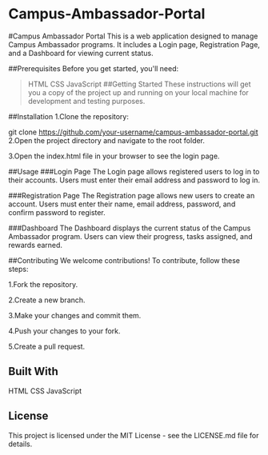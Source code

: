 # Campus-Ambassador-Portal
#Campus Ambassador Portal
This is a web application designed to manage Campus Ambassador programs. It includes a Login page, Registration Page, and a Dashboard for viewing current status.

##Prerequisites
Before you get started, you'll need:

>HTML
>CSS
>JavaScript
##Getting Started
These instructions will get you a copy of the project up and running on your local machine for development and testing purposes.

##Installation
1.Clone the repository:

git clone https://github.com/your-username/campus-ambassador-portal.git
2.Open the project directory and navigate to the root folder.

3.Open the index.html file in your browser to see the login page.

##Usage
###Login Page
The Login page allows registered users to log in to their accounts. Users must enter their email address and password to log in.

###Registration Page
The Registration page allows new users to create an account. Users must enter their name, email address, password, and confirm password to register.

###Dashboard
The Dashboard displays the current status of the Campus Ambassador program. Users can view their progress, tasks assigned, and rewards earned.

##Contributing
We welcome contributions! To contribute, follow these steps:

1.Fork the repository.

2.Create a new branch.

3.Make your changes and commit them.

4.Push your changes to your fork.

5.Create a pull request.

## Built With
HTML
CSS
JavaScript
## License
This project is licensed under the MIT License - see the LICENSE.md file for details.

